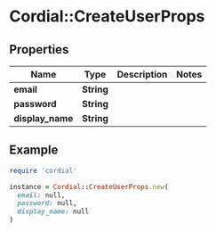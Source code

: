 # Cordial::CreateUserProps

## Properties

| Name | Type | Description | Notes |
| ---- | ---- | ----------- | ----- |
| **email** | **String** |  |  |
| **password** | **String** |  |  |
| **display_name** | **String** |  |  |

## Example

```ruby
require 'cordial'

instance = Cordial::CreateUserProps.new(
  email: null,
  password: null,
  display_name: null
)
```


